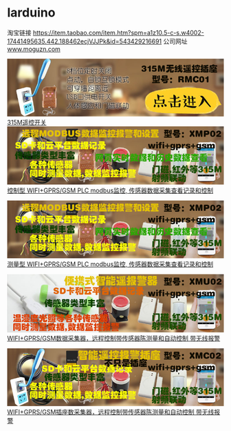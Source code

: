 # larduino
淘宝链接 https://item.taobao.com/item.htm?spm=a1z10.5-c-s.w4002-17441495635.442.188462ecjVJJPk&id=543429216691
公司网址 www.moguzn.com


 ![image](https://github.com/mogudz/tempfile/raw/master/TB2dqKrpNSYBuNjSsphXXbGvVXa_!!41886626.jpg)
 <a href="https://item.taobao.com/item.htm?spm=a1z10.5-c-s.w4002-17441495635.12.28d662ec1jCrIv&id=564531564725">315M遥控开关</a>
  ![image](https://github.com/mogudz/tempfile/raw/master/TB2lzh7pFmWBuNjSspdXXbugXXa_!!41886626.jpg)<br>
 <a href="https://item.taobao.com/item.htm?spm=a1z10.5-c-s.w4002-17441495635.98.28d662ec1jCrIv&id=569425662874">控制型 WIFI+GPRS/GSM PLC modbus监控,
 传感器数据采集查看记录和控制 </a>
 
 
  ![image](https://github.com/mogudz/tempfile/raw/master/TB2lzh7pFmWBuNjSspdXXbugXXa_!!41886626.jpg)<br>
 <a href="https://item.taobao.com/item.htm?spm=a1z10.3-c-s.w4002-17441495625.55.32dc5eabMrxtCt&id=568921308211">测量型 WIFI+GPRS/GSM  PLC modbus监控,
 传感器数据采集查看记录和控制</a>
 
   ![image](https://github.com/mogudz/tempfile/raw/master/TB2KH1DpFuWBuNjSszbXXcS7FXa_!!41886626.jpg)<br>
 <a href="https://item.taobao.com/item.htm?spm=a1z10.5-c-s.w4002-17441495635.10.6c1062ecItMxek&id=569508955231">
  WIFI+GPRS/GSM数据采集器，远程控制带传感器陈测量和自动控制 带无线报警</a>
  
  
  ![image](https://github.com/mogudz/tempfile/raw/master/TB27qSypGSWBuNjSsrbXXa0mVXa_!!41886626.jpg)<br>
 <a href="https://item.taobao.com/item.htm?spm=a1z10.3-c-s.w4002-17441495625.55.c7b45eablld4hj&id=569147110676">
  WIFI+GPRS/GSM插座数采集器，远程控制带传感器陈测量和自动控制 带无线报警</a>
